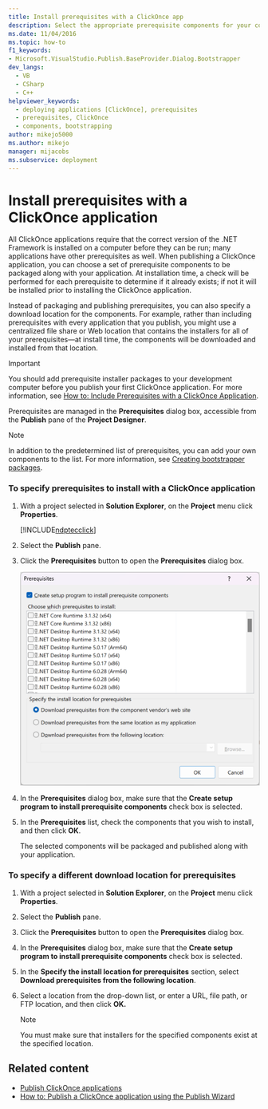 ```yaml
---
title: Install prerequisites with a ClickOnce app
description: Select the appropriate prerequisite components for your configuration to package along with your ClickOnce application during installation.
ms.date: 11/04/2016
ms.topic: how-to
f1_keywords:
- Microsoft.VisualStudio.Publish.BaseProvider.Dialog.Bootstrapper
dev_langs: 
  - VB
  - CSharp
  - C++
helpviewer_keywords: 
  - deploying applications [ClickOnce], prerequisites
  - prerequisites, ClickOnce
  - components, bootstrapping
author: mikejo5000
ms.author: mikejo
manager: mijacobs
ms.subservice: deployment
---
```

# Install prerequisites with a ClickOnce application

All ClickOnce applications require that the correct version of the .NET Framework is installed on a computer before they can be run; many applications have other prerequisites as well. When publishing a ClickOnce application, you can choose a set of prerequisite components to be packaged along with your application. At installation time, a check will be performed for each prerequisite to determine if it already exists; if not it will be installed prior to installing the ClickOnce application.

 Instead of packaging and publishing prerequisites, you can also specify a download location for the components. For example, rather than including prerequisites with every application that you publish, you might use a centralized file share or Web location that contains the installers for all of your prerequisites—at install time, the components will be downloaded and installed from that location.

> [!IMPORTANT]
> You should add prerequisite installer packages to your development computer before you publish your first ClickOnce application. For more information, see [How to: Include Prerequisites with a ClickOnce Application](../deployment/how-to-include-prerequisites-with-a-clickonce-application.md).

 Prerequisites are managed in the **Prerequisites** dialog box, accessible from the **Publish** pane of the **Project Designer**.

> [!NOTE]
> In addition to the predetermined list of prerequisites, you can add your own components to the list. For more information, see [Creating bootstrapper packages](../deployment/creating-bootstrapper-packages.md).

### To specify prerequisites to install with a ClickOnce application

1. With a project selected in **Solution Explorer**, on the **Project** menu click **Properties**.

   [!INCLUDE[ndptecclick](../deployment/includes/dotnet-publish-tool.md)]

2. Select the **Publish** pane.

3. Click the **Prerequisites** button to open the **Prerequisites** dialog box.

   ![Prerequisites dialog box in Visual Studio](media/prerequisites-dialog-box.png)

4. In the **Prerequisites** dialog box, make sure that the **Create setup program to install prerequisite components** check box is selected.

5. In the **Prerequisites** list, check the components that you wish to install, and then click **OK**.

     The selected components will be packaged and published along with your application.

### To specify a different download location for prerequisites

1. With a project selected in **Solution Explorer**, on the **Project** menu click **Properties**.

2. Select the **Publish** pane.

3. Click the **Prerequisites** button to open the **Prerequisites** dialog box.

4. In the **Prerequisites** dialog box, make sure that the **Create setup program to install prerequisite components** check box is selected.

5. In the **Specify the install location for prerequisites** section, select **Download prerequisites from the following location**.

6. Select a location from the drop-down list, or enter a URL, file path, or FTP location, and then click **OK.**

    > [!NOTE]
    > You must make sure that installers for the specified components exist at the specified location.

## Related content
- [Publish ClickOnce applications](../deployment/publishing-clickonce-applications.md)
- [How to: Publish a ClickOnce application using the Publish Wizard](../deployment/how-to-publish-a-clickonce-application-using-the-publish-wizard.md)